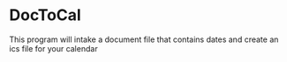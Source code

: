 # DocToCal
This program will intake a document file that contains dates and create an ics file for your calendar
